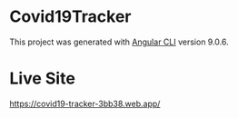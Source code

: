 # Covid19Tracker

This project was generated with [Angular CLI](https://github.com/angular/angular-cli) version 9.0.6.

# Live Site

https://covid19-tracker-3bb38.web.app/

